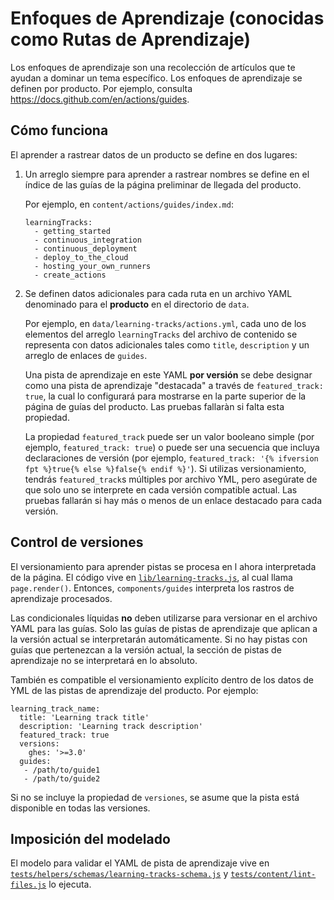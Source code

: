 # Enfoques de Aprendizaje (conocidas como Rutas de Aprendizaje)

Los enfoques de aprendizaje son una recolección de artículos que te ayudan a dominar un tema específico. Los enfoques de aprendizaje se definen por producto. Por ejemplo, consulta https://docs.github.com/en/actions/guides.

## Cómo funciona

El aprender a rastrear datos de un producto se define en dos lugares:

1. Un arreglo siempre para aprender a rastrear nombres se define en el índice de las guías de la página preliminar de llegada del producto.

    Por ejemplo, en `content/actions/guides/index.md`:
    ```
    learningTracks:
      - getting_started
      - continuous_integration
      - continuous_deployment
      - deploy_to_the_cloud
      - hosting_your_own_runners
      - create_actions
    ```

2. Se definen datos adicionales para cada ruta en un archivo YAML denominado para el **producto** en el directorio de `data`.

    Por ejemplo, en `data/learning-tracks/actions.yml`, cada uno de los elementos del arreglo `learningTracks` del archivo de contenido se representa con datos adicionales tales como `title`, `description` y un arreglo de enlaces de `guides`.

    Una pista de aprendizaje en este YAML **por versión** se debe designar como una pista de aprendizaje "destacada" a través de `featured_track: true`, la cual lo configurará para mostrarse en la parte superior de la página de guías del producto. Las pruebas fallaràn si falta esta propiedad.

    La propiedad `featured_track` puede ser un valor booleano simple (por ejemplo, `featured_track: true`) o puede ser una secuencia que incluya declaraciones de versión (por ejemplo, `featured_track: '{% ifversion fpt %}true{% else %}false{% endif %}'`). Si utilizas versionamiento, tendrás `featured_track`s múltiples por archivo YML, pero asegúrate de que solo uno se interprete en cada versión compatible actual. Las pruebas fallarán si hay más o menos de un enlace destacado para cada versión.

## Control de versiones

El versionamiento para aprender pistas se procesa en l ahora interpretada de la página. El código vive en [`lib/learning-tracks.js`](lib/learning-tracks.js), al cual llama `page.render()`. Entonces, `components/guides` interpreta los rastros de aprendizaje procesados.

Las condicionales líquidas **no** deben utilizarse para versionar en el archivo YAML para las guías. Solo las guías de pistas de aprendizaje que aplican a la versión actual se interpretarán automáticamente. Si no hay pistas con guías que pertenezcan a la versión actual, la sección de pistas de aprendizaje no se interpretará en lo absoluto.

También es compatible el versionamiento explícito dentro de los datos de YML de las pistas de aprendizaje del producto. Por ejemplo:
```
learning_track_name:
  title: 'Learning track title'
  description: 'Learning track description'
  featured_track: true
  versions:
    ghes: '>=3.0'
  guides:
   - /path/to/guide1
   - /path/to/guide2
```
Si no se incluye la propiedad de `versiones`, se asume que la pista está disponible en todas las versiones.

## Imposición del modelado

El modelo para validar el YAML de pista de aprendizaje vive en [`tests/helpers/schemas/learning-tracks-schema.js`](tests/helpers/schemas/learning-tracks-schema.js) y [`tests/content/lint-files.js`](tests/content/lint-files.js) lo ejecuta.
